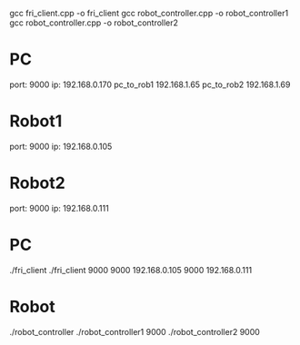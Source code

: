 gcc fri_client.cpp -o fri_client
gcc robot_controller.cpp -o robot_controller1
gcc robot_controller.cpp -o robot_controller2

# PC
port: 9000
ip: 192.168.0.170
pc_to_rob1 192.168.1.65
pc_to_rob2 192.168.1.69

# Robot1
port: 9000
ip: 192.168.0.105

# Robot2
port: 9000
ip: 192.168.0.111


# PC
./fri_client <pc port> <robot1 port> <robot1 ip> <robot2 port> <robot2 ip>
./fri_client 9000 9000 192.168.0.105 9000 192.168.0.111

# Robot
./robot_controller <robot port>
./robot_controller1 9000
./robot_controller2 9000